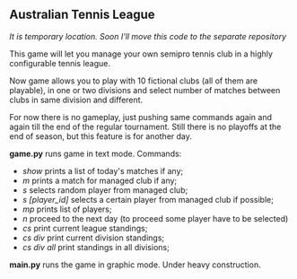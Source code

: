 ## Australian Tennis League

*It is temporary location. Soon I'll move this code to the separate repository*

This game will let you manage your own semipro tennis club in a highly configurable tennis league.

Now game allows you to play with 10 fictional clubs (all of them are playable), in one or two divisions and select number of matches between clubs in same division and different.

For now there is no gameplay, just pushing same commands again and again till the end of the regular tournament. Still there is no playoffs at the end of season, but this feature is for another day.

**game.py** runs game in text mode.
Commands:
+ *show* prints a list of today's matches if any;
+ *m* prints a match for managed club if any;
+ *s* selects random player from managed club;
+ *s [player_id]* selects a certain player from managed club if possible;
+ *mp* prints list of players;
+ *n* proceed to the next day (to proceed some player have to be selected)
+ *cs* print current league standings;
+ *cs div* print current division standings;
+ *cs div all* print standings in all divisions;

**main.py** runs the game in graphic mode. Under heavy construction.